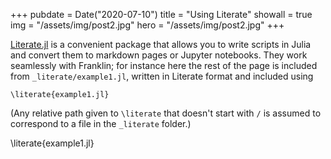 +++
pubdate = Date("2020-07-10")
title = "Using Literate"
showall = true
img = "/assets/img/post2.jpg"
hero = "/assets/img/post2.jpg"
+++

[Literate.jl](https://github.com/fredrikekre/Literate.jl) is a convenient package that allows you to write scripts in Julia and convert them to markdown pages or Jupyter notebooks.
They work seamlessly with Franklin; for instance here the rest of the page is included from `_literate/example1.jl`, written in Literate format and included using

```plaintext
\literate{example1.jl}
```

(Any relative path given to `\literate` that doesn't start with `/` is assumed to correspond to a file in the `_literate` folder.)

\literate{example1.jl}
